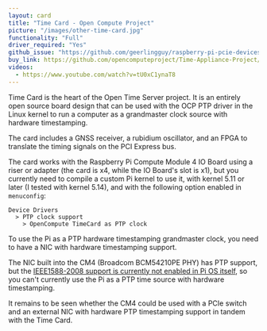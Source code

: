 ```yaml
---
layout: card
title: "Time Card - Open Compute Project"
picture: "/images/other-time-card.jpg"
functionality: "Full"
driver_required: "Yes"
github_issue: "https://github.com/geerlingguy/raspberry-pi-pcie-devices/issues/199"
buy_link: https://github.com/opencomputeproject/Time-Appliance-Project/tree/master/Time-Card
videos:
  - https://www.youtube.com/watch?v=tU0xC1ynaT8
---
```

Time Card is the heart of the Open Time Server project. It is an entirely open source board design that can be used with the OCP PTP driver in the Linux kernel to run a computer as a grandmaster clock source with hardware timestamping.

The card includes a GNSS receiver, a rubidium oscillator, and an FPGA to translate the timing signals on the PCI Express bus.

The card works with the Raspberry Pi Compute Module 4 IO Board using a riser or adapter (the card is x4, while the IO Board's slot is x1), but you currently need to compile a custom Pi kernel to use it, with kernel 5.11 or later (I tested with kernel 5.14), and with the following option enabled in `menuconfig`:

```
Device Drivers
  > PTP clock support
    > OpenCompute TimeCard as PTP clock
```

To use the Pi as a PTP hardware timestamping grandmaster clock, you need to have a NIC with hardware timestamping support.

The NIC built into the CM4 (Broadcom BCM54210PE PHY) has PTP support, but the [IEEE1588-2008 support is currently not enabled in Pi OS itself](https://github.com/raspberrypi/linux/issues/4151), so you can't currently use the Pi as a PTP time source with hardware timestamping.

It remains to be seen whether the CM4 could be used with a PCIe switch and an external NIC with hardware PTP timestamping support in tandem with the Time Card.
